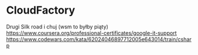# CloudFactory

Drugi Silk road i chuj
(wsm to byłby piąty)
https://www.coursera.org/professional-certificates/google-it-support
https://www.codewars.com/kata/62024046897712005e643014/train/csharp
